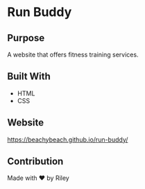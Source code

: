 # Run Buddy

## Purpose
A website that offers fitness training services.

## Built With
* HTML
* CSS

## Website
https://beachybeach.github.io/run-buddy/

## Contribution
Made with ❤️ by Riley
